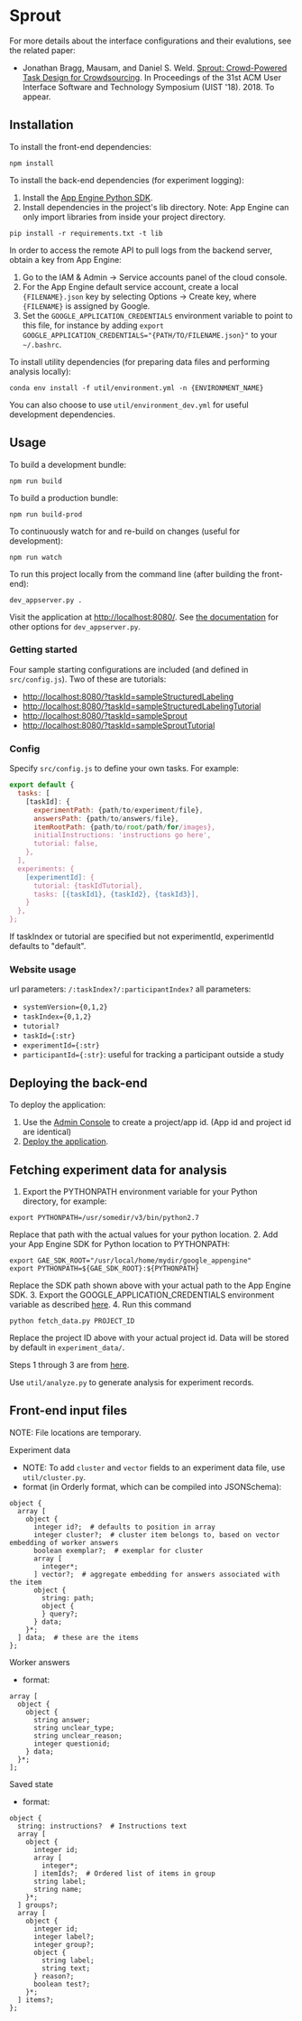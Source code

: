 # Sprout

For more details about the interface configurations and their evalutions, see the related paper:
- Jonathan Bragg, Mausam, and Daniel S. Weld. [Sprout: Crowd-Powered Task Design for Crowdsourcing](https://aiweb.cs.washington.edu/ai/pubs/bragg-uist18.pdf). In Proceedings of the 31st ACM User Interface Software and Technology Symposium (UIST '18). 2018. To appear.

## Installation

To install the front-end dependencies:
```
npm install
```

To install the back-end dependencies (for experiment logging):
1. Install the [App Engine Python SDK](https://developers.google.com/appengine/downloads).
2. Install dependencies in the project's lib directory. Note: App Engine can only import libraries from inside your project directory.
```
pip install -r requirements.txt -t lib
```

In order to access the remote API to pull logs from the backend server, obtain a key from App Engine:
1. Go to the IAM & Admin -> Service accounts panel of the cloud console.
2. For the App Engine default service account, create a local `{FILENAME}.json` key by selecting Options -> Create key, where `{FILENAME}` is assigned by Google.
3. Set the `GOOGLE_APPLICATION_CREDENTIALS` environment variable to point to this file, for instance by adding `export GOOGLE_APPLICATION_CREDENTIALS="{PATH/TO/FILENAME.json}"` to your `~/.bashrc`.

To install utility dependencies (for preparing data files and performing analysis locally):
```
conda env install -f util/environment.yml -n {ENVIRONMENT_NAME}
```
You can also choose to use `util/environment_dev.yml` for useful development dependencies.

## Usage

To build a development bundle:
```
npm run build
```

To build a production bundle:
```
npm run build-prod
```

To continuously watch for and re-build on changes (useful for development):
```
npm run watch
```

To run this project locally from the command line (after building the front-end):
```
dev_appserver.py .
```
Visit the application at [http://localhost:8080/](http://localhost:8080/). See [the documentation](https://cloud.google.com/appengine/docs/standard/python/tools/local-devserver-command) for other options for `dev_appserver.py`.


### Getting started
Four sample starting configurations are included (and defined in `src/config.js`). Two of these are tutorials:
- [http://localhost:8080/?taskId=sampleStructuredLabeling](http://localhost:8080/?taskId=sampleStructuredLabeling)
- [http://localhost:8080/?taskId=sampleStructuredLabelingTutorial](http://localhost:8080/?taskId=sampleStructuredLabelingTutorial)
- [http://localhost:8080/?taskId=sampleSprout](http://localhost:8080/?taskId=sampleSprout)
- [http://localhost:8080/?taskId=sampleSproutTutorial](http://localhost:8080/?taskId=sampleSproutTutorial)


### Config
Specify `src/config.js` to define your own tasks. For example:
```javascript
export default {
  tasks: [
    [taskId]: {
      experimentPath: {path/to/experiment/file},
      answersPath: {path/to/answers/file},
      itemRootPath: {path/to/root/path/for/images},
      initialInstructions: 'instructions go here',
      tutorial: false,
    },
  ],
  experiments: {
    [experimentId]: {
      tutorial: {taskIdTutorial},
      tasks: [{taskId1}, {taskId2}, {taskId3}],
    }
  },
};
```
If taskIndex or tutorial are specified but not experimentId, experimentId defaults to "default".

### Website usage
url parameters: `/:taskIndex?/:participantIndex?`
all parameters:
- `systemVersion={0,1,2}`
- `taskIndex={0,1,2}`
- `tutorial?`
- `taskId={:str}`
- `experimentId={:str}`
- `participantId={:str}`: useful for tracking a participant outside a study


## Deploying the back-end
To deploy the application:

1. Use the [Admin Console](https://appengine.google.com) to create a
   project/app id. (App id and project id are identical)
2. [Deploy the
   application](https://developers.google.com/appengine/docs/python/tools/uploadinganapp).

## Fetching experiment data for analysis

1. Export the PYTHONPATH environment variable for your Python directory, for example:
```
export PYTHONPATH=/usr/somedir/v3/bin/python2.7
```
Replace that path with the actual values for your python location.
2. Add your App Engine SDK for Python location to PYTHONPATH:
```
export GAE_SDK_ROOT="/usr/local/home/mydir/google_appengine"
export PYTHONPATH=${GAE_SDK_ROOT}:${PYTHONPATH}
```
Replace the SDK path shown above with your actual path to the App Engine SDK.
3. Export the GOOGLE_APPLICATION_CREDENTIALS environment variable as described [here](https://developers.google.com/identity/protocols/application-default-credentials#howtheywork).
4. Run this command
```
python fetch_data.py PROJECT_ID
```
Replace the project ID above with your actual project id. Data will be stored by default in `experiment_data/`.

Steps 1 through 3 are from [here](https://cloud.google.com/appengine/docs/python/tools/remoteapi#using_the_remote_api_in_a_local_client).

Use `util/analyze.py` to generate analysis for experiment records.

## Front-end input files
NOTE: File locations are temporary.

Experiment data
- NOTE: To add `cluster` and `vector` fields to an experiment data file, use `util/cluster.py`.
- format (in Orderly format, which can be compiled into JSONSchema):
```
object {
  array [
    object {
      integer id?;  # defaults to position in array
      integer cluster?;  # cluster item belongs to, based on vector embedding of worker answers
      boolean exemplar?;  # exemplar for cluster
      array [
        integer*;
      ] vector?;  # aggregate embedding for answers associated with the item
      object {
        string: path;
        object {
        } query?;
      } data;
    }*;
  ] data;  # these are the items
};
```

Worker answers
- format:
```
array [
  object {
    object {
      string answer;
      string unclear_type;
      string unclear_reason;
      integer questionid;
    } data;
  }*;
];
```

Saved state
- format:
```
object {
  string: instructions?  # Instructions text
  array [
    object {
      integer id;
      array [
        integer*;
      ] itemIds?;  # Ordered list of items in group
      string label;
      string name;
    }*;
  ] groups?;
  array [
    object {
      integer id;
      integer label?;
      integer group?;
      object {
        string label;
        string text;
      } reason?;
      boolean test?;
    }*;
  ] items?;
};
```
